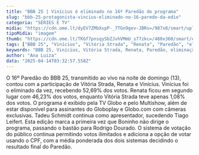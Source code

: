 ```yaml
---
title: "BBB 25 | Vinícius é eliminado no 16º Paredão do programa"
slug: "bbb-25-protagonista-vincius-eliminado-no-16-paredo-da-edio"
categoria: "SÉRIES E TV"
midia: "https://cdn.ome.lt/dyEV7ZMbXvpP-_7TGn9gev-JBRs=/987x0/smart/uploads/conteudo/fotos/bbb25-vinicius-eliminado.jpg"
tipoMidia: "imagem"
thumb: "https://cdn.ome.lt/TKGf7pnsqySbZJvhVMmU_s77zkc=/480x360/smart/extras/conteudos/bbb25-vinicius-eliminado-peq.jpg"
tags: ["BBB 25", "Vinícius", "Vitória Strada", "Renata", "Paredão", "eliminação", "Tadeu Schmidt", "Rodrigo Dourado", "votação", "especial-BBB 25"]
keywords: "BBB 25, Vinícius, Vitória Strada, Renata, Paredão, eliminação, Tadeu Schmidt, Rodrigo Dourado, votação"
author: "Ana Luiza"
data: "2025-04-14T03:32:57.558Z"
---
```


O 16º Paredão do BBB 25, transmitido ao vivo na noite de domingo (13), contou com a participação de Vitória Strada, Renata e Vinícius. Vinícius foi o eliminado da vez, recebendo 52,69% dos votos. Renata ficou em segundo lugar com 46,23% dos votos, enquanto Vitória Strada teve apenas 1,08% dos votos. O programa é exibido pela TV Globo e pelo Multishow, além de estar disponível para assinantes do Globoplay e Globo.com com câmeras exclusivas. Tadeu Schmidt continua como apresentador, sucedendo Tiago Leifert. Esta edição marca a primeira vez que Boninho não dirige o programa, passando o bastão para Rodrigo Dourado. O sistema de votação do público continua permitindo votos ilimitados e adiciona a opção de votar usando o CPF, com a média ponderada dos dois sistemas decidindo o resultado final do Paredão.